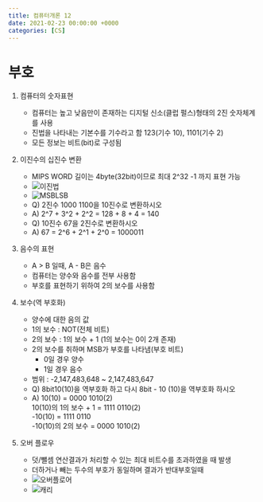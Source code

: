 ```yaml
---
title: 컴퓨터개론 12
date: 2021-02-23 00:00:00 +0000
categories: [CS]
---
```


# 부호

1. 컴퓨터의 숫자표현
    - 컴퓨터는 높고 낮음만이 존재하는 디지털 신소(클럽 펄스)형태의 2진 숫자체계를 사용
    - 진법을 나타내는 기본수를 기수라고 함
    123(기수 10), 1101(기수 2)
    - 모든 정보는 비트(bit)로 구성됨

2. 이진수의 십진수 변환
    - MIPS WORD 길이는 4byte(32bit)이므로 최대 2^32 -1 까지 표현 가능
    - ![이진법]()
    - ![MSBLSB]()
    - Q) 2진수 1000 1100을 10진수로 변환하시오
    - A) 2^7 + 3^2 + 2^2 = 128 + 8 + 4 = 140
    - Q) 10진수 67을 2진수로 변환하시오
    - A) 67 = 2^6 + 2^1 + 2^0 = 1000011

3. 음수의 표현
    - A > B 일때, A - B은 음수 
    - 컴퓨터는 양수와 음수를 전부 사용함
    - 부호를 표현하기 위하여 2의 보수를 사용함

4. 보수(역 부호화)
    - 양수에 대한 음의 값
    - 1의 보수 : NOT(전체 비트)
    - 2의 보수 : 1의 보수 + 1 (1의 보수는 0이 2개 존재)
    - 2의 보수를 취하며 MSB가 부호를 나타냄(부호 비트)
        - 0일 경우 양수
        - 1일 경우 음수
    - 범위 : -2,147,483,648 ~ 2,147,483,647
    - Q) 8bit10(10)을 역부호화 하고 다시 8bit - 10 (10)을 역부호화 하시오
    - A) 10(10) = 0000 1010(2)  
    10(10)의 1의 보수 + 1 = 1111 0110(2)  
    \-10(10) = 1111 0110  
    \-10(10)의 2의 보수 = 0000 1010(2) 

5. 오버 플로우
    - 덧/뺄셈 연산결과가 처리할 수 있는 최대 비트수를 초과하였을 때 발생
    - 더하거나 빼는 두수의 부호가 동일하며 결과가 반대부호일때
    - ![오버플로어]()
    - ![캐리]()
